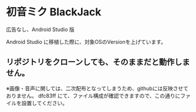 # 初音ミク BlackJack
広告なし、Android Studio 版

Android Studio に移植した際に、対象OSのVersionを上げています。

## リポジトリをクローンしても、そのままだと動作しません。
※画像・音声に関しては、二次配布となってしまうため、githubには反映させておりません。
dfc83ff にて、ファイル構成が確認できますので、この通りにファイルを設置してください。
